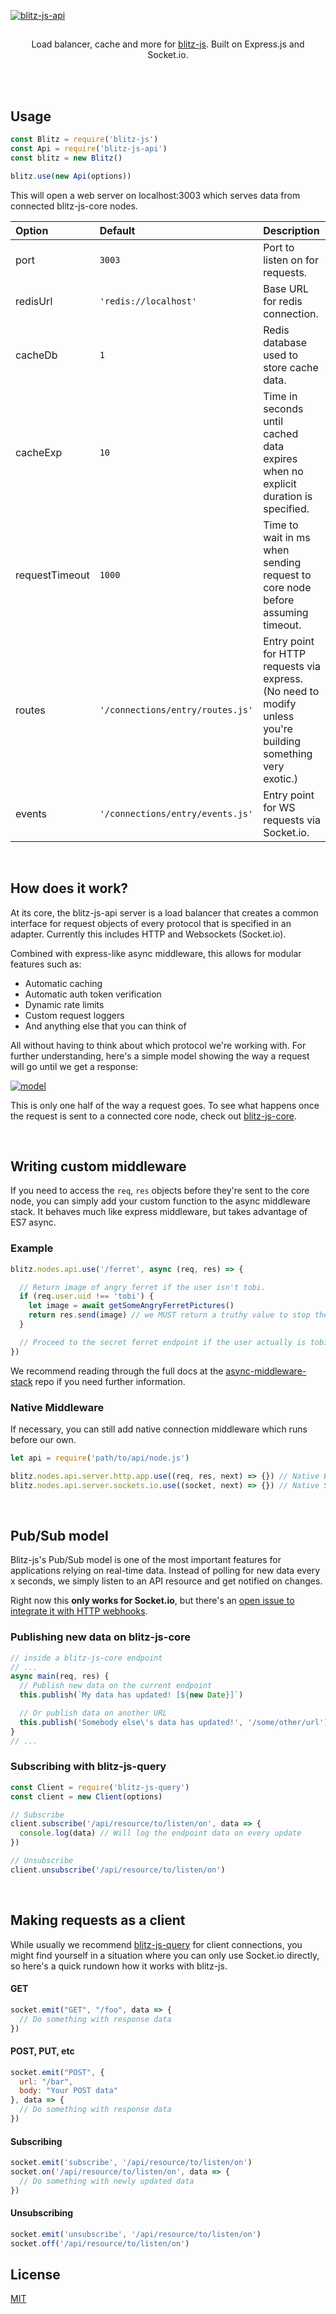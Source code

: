 
[![blitz-js-api](https://i.imgur.com/rtmexse.png)](https://github.com/nexus-devs)

##

<p align='center'>Load balancer, cache and more for <a href='https://github.com/nexus-devs/blitz-js'>blitz-js</a>. Built on Express.js
and Socket.io.</p>

<br>
<br>


## Usage
```js
const Blitz = require('blitz-js')
const Api = require('blitz-js-api')
const blitz = new Blitz()

blitz.use(new Api(options))
```
This will open a web server on localhost:3003 which serves data from connected
blitz-js-core nodes.

| Option        | Default       | Description   |
|:------------- |:------------- |:------------- |
| port   | `3003`   | Port to listen on for requests. |
| redisUrl | `'redis://localhost'` | Base URL for redis connection. |
| cacheDb | `1` | Redis database used to store cache data. |
| cacheExp | `10` | Time in seconds until cached data expires when no explicit duration is specified. |
| requestTimeout | `1000` | Time to wait in ms when sending request to core node before assuming timeout. |
| routes | `'/connections/entry/routes.js'` | Entry point for HTTP requests via express. (No need to modify unless you're building something very exotic.) |
| events | `'/connections/entry/events.js'` | Entry point for WS requests via Socket.io. |

<br>

## How does it work?
At its core, the blitz-js-api server is a load balancer that creates a common
interface for request objects of every protocol that is specified in an adapter.
Currently this includes HTTP and Websockets (Socket.io).

Combined with express-like async middleware, this allows for modular
features such as:
- Automatic caching
- Automatic auth token verification
- Dynamic rate limits
- Custom request loggers
- And anything else that you can think of

All without having to think about which protocol we're working with.
For further understanding, here's a simple model showing the way a request
will go until we get a response:

[![model](https://i.imgur.com/9tH6ctn.png)](https://i.imgur.com/9tH6ctn.png)

This is only one half of the way a request goes. To see what happens once the request
is sent to a connected core node, check out [blitz-js-core](https://github.com/nexus-dev/blitz-js-core).

<br>

## Writing custom middleware
If you need to access the `req`, `res` objects before they're sent to the
core node, you can simply add your custom function to the async middleware
stack. It behaves much like express middleware, but takes advantage of ES7
async.

### Example
```js
blitz.nodes.api.use('/ferret', async (req, res) => {

  // Return image of angry ferret if the user isn't tobi.
  if (req.user.uid !== 'tobi') {
    let image = await getSomeAngryFerretPictures()
    return res.send(image) // we MUST return a truthy value to stop the mw stack.
  }

  // Proceed to the secret ferret endpoint if the user actually is tobi.
})
```
We recommend reading through the full docs at the [async-middleware-stack](https://github.com/Kaptard/async-middleware-stack)
repo if you need further information.

### Native Middleware
If necessary, you can still add native connection middleware which runs before
our own.
```js
let api = require('path/to/api/node.js')

blitz.nodes.api.server.http.app.use((req, res, next) => {}) // Native Express Middleware
blitz.nodes.api.server.sockets.io.use((socket, next) => {}) // Native Socket.io Middleware
```

<br>

## Pub/Sub model
Blitz-js's Pub/Sub model is one of the most important features for applications
relying on real-time data. Instead of polling for new data every x seconds,
we simply listen to an API resource and get notified on changes.

Right now this **only works for Socket.io**, but there's an [open issue to integrate
it with HTTP webhooks](https://github.com/nexus-devs/blitz-js-api/issues/19).

### Publishing new data on blitz-js-core
```js
// inside a blitz-js-core endpoint
// ...
async main(req, res) {
  // Publish new data on the current endpoint
  this.publish(`My data has updated! [${new Date}]`)

  // Or publish data on another URL
  this.publish('Somebody else\'s data has updated!', '/some/other/url')
}
// ...
```

### Subscribing with blitz-js-query
```js
const Client = require('blitz-js-query')
const client = new Client(options)

// Subscribe
client.subscribe('/api/resource/to/listen/on', data => {
  console.log(data) // Will log the endpoint data on every update
})

// Unsubscribe
client.unsubscribe('/api/resource/to/listen/on')
```

<br>

## Making requests as a client
While usually we recommend [blitz-js-query](https://github.com/nexus-devs/blitz-js-query)
for client connections, you might find yourself in a situation where you can
only use Socket.io directly, so here's a quick rundown how it works with blitz-js.

#### GET
```javascript
socket.emit("GET", "/foo", data => {
  // Do something with response data
})
```

#### POST, PUT, etc
```javascript
socket.emit("POST", {
  url: "/bar",
  body: "Your POST data"
}, data => {
  // Do something with response data
})
```

#### Subscribing
```js
socket.emit('subscribe', '/api/resource/to/listen/on')
socket.on('/api/resource/to/listen/on', data => {
  // Do something with newly updated data
})
```

#### Unsubscribing
```js
socket.emit('unsubscribe', '/api/resource/to/listen/on')
socket.off('/api/resource/to/listen/on')
```

## License
[MIT](/LICENSE.md)
